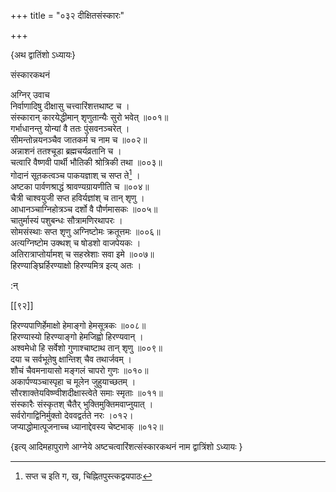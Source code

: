 +++
title = "०३२ दीक्षितसंस्कारः"

+++

\{अथ द्वातिंशो ऽध्यायः\}

संस्कारकथनं  
    
अग्निर् उवाच  
निर्वाणादिषु दीक्षासु चत्त्वारिंशत्तथाष्ट च   ।  
संस्कारान् कारयेद्धीमान् शृणुतान्यैः सुरो भवेत्   ॥००१॥  
गर्भाधानन्तु योन्यां वै ततः पुंसवनञ्चरेत् ।  
सीमन्तोन्नयनञ्चैव जातकर्म च नाम च ॥००२॥  
अन्नाशनं ततश्चूडा ब्रह्मचर्यव्रतानि च ।  
चत्वारि वैष्णवी पार्थी भौतिकी श्रोत्रिकी तथा   ॥००३॥  
गोदानं सूतकत्वञ्च पाकयज्ञाश् च सप्त ते[^१] ।  
अष्टका पार्वणश्राद्धं श्रावण्यग्रायणीति च   ॥००४॥  
चैत्री चाश्वयुजी सप्त हविर्यज्ञांश् च तान् शृणु   ।  
आधानञ्चाग्निहोत्रञ्च दर्शो वै पौर्णमासकः ॥००५॥  
चातुर्मास्यं पशुबन्धः सौत्रामणिरथापरः   ।  
सोमसंस्थाः सप्त शृणु अग्निष्टोमः क्रतूत्तमः   ॥००६॥  
अत्यग्निष्टोम उक्थश् च षोडशो वाजपेयकः ।  
अतिरात्राप्तोर्यामश् च सहस्रेशाः सवा इमे ॥००७॥  
हिरण्याङ्घ्रिर्हिरण्याक्षो हिरण्यमित्र इत्य् अतः ।  
    
:न्  
    
[^१]: सप्त च इति ग, ख, चिह्नितपुस्त्कद्वयपाठः  

[[९२]]
    
हिरण्यपाणिर्हेमाक्षो हेमाङ्गो हेमसूत्रकः   ॥००८॥  
हिरण्यास्यो हिरण्याङ्गो हेमजिह्वो हिरण्यवान् ।  
अश्वमेधो हि सर्वेशो गुणाश्चाष्टाथ तान् शृणु   ॥००९॥  
दया च सर्वभूतेषु क्षान्तिश् चैव तथार्जवम् ।  
शौचं चैवमनायासो मङ्गलं चापरो गुणः   ॥०१०॥  
अकार्पण्यञ्चास्पृहा च मूलेन जुहुयाच्छतम् ।  
सौरशाक्तेयविष्ण्वीशदीक्षास्त्वेते समाः स्मृताः   ॥०११॥  
संस्कारैः संस्कृतश् चैतैर् भुक्तिमुक्तिमवाप्नुयात्   ।  
सर्वरोगाद्विनिर्मुक्तो देववद्वर्तते नरः ।०१२।  
जप्याद्धोमात्पूजनाच्च ध्यानाद्देवस्य चेष्टभाक्   ॥०१२॥

\{इत्य् आदिमहापुराणे आग्नेये अष्टचत्वारिंशत्संस्कारकथनं नाम द्वात्रिंशो ऽध्यायः  }
    